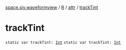 [space.siy.waveformview](../../index.md) / [R](../index.md) / [attr](index.md) / [trackTint](./track-tint.md)

# trackTint

`static var trackTint: `[`Int`](https://kotlinlang.org/api/latest/jvm/stdlib/kotlin/-int/index.html)
`static var trackTint: `[`Int`](https://kotlinlang.org/api/latest/jvm/stdlib/kotlin/-int/index.html)
